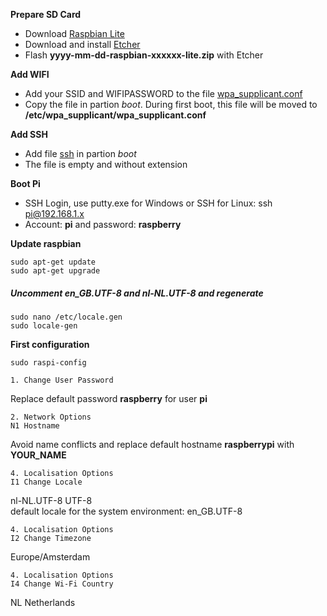 **Prepare SD Card**
* Download [Raspbian Lite](Versions.md)
* Download and install [Etcher](https:/etcher.io/)
* Flash **yyyy-mm-dd-raspbian-xxxxxx-lite.zip** with Etcher

**Add WIFI**
* Add your SSID and WIFIPASSWORD to the file [wpa_supplicant.conf](boot/wpa_supplicant.conf)
* Copy the file in partion *boot*. During first boot, this file will be moved to **/etc/wpa_supplicant/wpa_supplicant.conf**

**Add SSH**
* Add file [ssh](boot/ssh) in partion *boot*
* The file is empty and without extension

**Boot Pi**
* SSH Login, use putty.exe for Windows or SSH for Linux: ssh pi@192.168.1.x
* Account: **pi** and password: **raspberry**

**Update raspbian**
```
sudo apt-get update
sudo apt-get upgrade
```

##### Uncomment en_GB.UTF-8 and nl-NL.UTF-8 and regenerate
```
sudo nano /etc/locale.gen
sudo locale-gen
```

**First configuration**
```
sudo raspi-config
```
```
1. Change User Password
```
Replace default password **raspberry** for user **pi**
```
2. Network Options
N1 Hostname
```
Avoid name conflicts and replace default hostname **raspberrypi** with **YOUR_NAME**
```
4. Localisation Options
I1 Change Locale
```
nl-NL.UTF-8 UTF-8  
default locale for the system environment: en_GB.UTF-8
```
4. Localisation Options
I2 Change Timezone
```
Europe/Amsterdam
```
4. Localisation Options
I4 Change Wi-Fi Country
```
NL Netherlands
